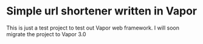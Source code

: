 # Simple url shortener written in Vapor

This is just a test project to test out Vapor web framework.
I will soon migrate the project to Vapor 3.0
